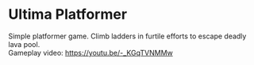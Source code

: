 # Ultima Platformer
 Simple platformer game. Climb ladders in furtile efforts to escape deadly lava pool.  
Gameplay video: https://youtu.be/-_KGqTVNMMw
